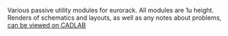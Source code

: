 Various passive utility modules for eurorack. All modules are 1u height.
Renders of schematics and layouts, as well as any notes about problems, [can be viewed on CADLAB](https://cadlab.io/project/28283/main/files)
